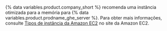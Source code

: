 {% data variables.product.company_short %} recomenda uma instância otimizada para a memória para {% data variables.product.prodname_ghe_server %}. Para obter mais informações, consulte [Tipos de instância da Amazon EC2](https://aws.amazon.com/ec2/instance-types/#Memory_Optimized) no site da Amazon EC2.
